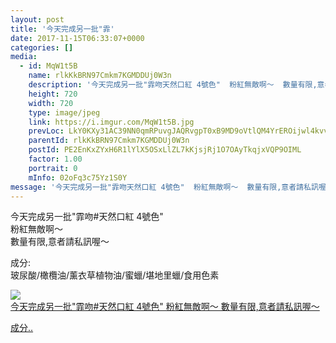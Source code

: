 ```yaml
---
layout: post
title: '今天完成另一批"霏' 
date: 2017-11-15T06:33:07+0000 
categories: [] 
media:
  - id: MqW1t5B
    name: rlkKkBRN97Cmkm7KGMDDUj0W3n
    description: '今天完成另一批"霏吻天然口紅 4號色"  粉紅無敵啊～  數量有限,意者請私訊喔～    成分;..'   
    height: 720
    width: 720
    type: image/jpeg
    link: https://i.imgur.com/MqW1t5B.jpg
    prevLoc: LkY0KXy31AC39NN0qmRPuvgJAQRvgpT0xB9MD9oVtlQM4YrEROijwl4kvvY1cJwovBqKNBS014q47Bzxc3MDMpVV0VIvAvWnl8j7CGWGQD6Dg4ClXQx72kNYHMNnkkqz1VsNoRElgMYZiq0NNEkN2LUx0AgLQvr9H7BqX725JNiYZZ5GmA7niXBAWNNvpZSDKVBVlV8lU5JxMzjEYZsj85qY70yqCJo3K07BZxHDolxgXDXnu0Pn8lzrREUR92kBl3AWHpQ
    parentId: rlkKkBRN97Cmkm7KGMDDUj0W3n
    postId: PE2EnKxZYxH6R1lYlX5OSxLlZL7kKjsjRj1O7OAyTkqjxVQP9OIML
    factor: 1.00
    portrait: 0
    mInfo: 02oFq3c75Yz1S0Y
message: '今天完成另一批"霏吻天然口紅 4號色"  粉紅無敵啊～  數量有限,意者請私訊喔～    成分;   玻尿酸橄欖油薰衣草植物油蜜蠟堪地里..'  
---
```


今天完成另一批"霏吻#天然口紅 4號色"  
粉紅無敵啊～  
數量有限,意者請私訊喔～  
  
成分:   
玻尿酸/橄欖油/薰衣草植物油/蜜蠟/堪地里蠟/食用色素


[//]: #media:  
<a href="https://i.imgur.com/MqW1t5B.jpg"><img class="postImage" src="https://i.imgur.com/MqW1t5Bh.jpg" />  
今天完成另一批"霏吻#天然口紅 4號色"
粉紅無敵啊～
數量有限,意者請私訊喔～

成分..  
 </a>   
